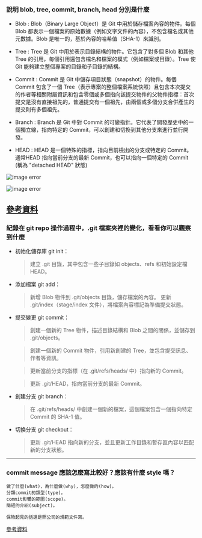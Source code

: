 ### 說明 blob, tree, commit, branch, head 分別是什麼
* Blob :
    Blob（Binary Large Object）是 Git 中用於儲存檔案內容的物件。每個 Blob 都表示一個檔案的原始數據（例如文字文件的內容），不包含檔名或其他元數據。Blob 是唯一的，基於內容的哈希值（SHA-1）來識別。

* Tree : 
    Tree 是 Git 中用於表示目錄結構的物件。它包含了對多個 Blob 和其他 Tree 的引用，每個引用還包含檔名和檔案的模式（例如檔案或目錄）。Tree 使 Git 能夠建立整個專案的目錄和子目錄的結構。

* Commit : 
    Commit 是 Git 中儲存項目狀態（snapshot）的物件。每個 Commit 包含了一個 Tree（表示專案的整個檔案系統快照）且包含本次提交的作者等相關附屬資訊和包含零個或多個指向該提交物件的父物件指標：首次提交是沒有直接祖先的，普通提交有一個祖先，由兩個或多個分支合併產生的提交則有多個祖先。

* Branch : 
    Branch 是 Git 中對 Commit 的可變指針。它代表了開發歷史中的一個獨立線，指向特定的 Commit，可以創建和切換到其他分支來進行並行開發。

* HEAD : 
    HEAD 是一個特殊的指標，指向目前檢出的分支或特定的 Commit。通常HEAD 指向當前分支的最新 Commit，也可以指向一個特定的 Commit (稱為 "detached HEAD" 狀態)

![image error](https://willh.gitbook.io/~gitbook/image?url=http%3A%2F%2Fgit-scm.com%2Ffigures%2F18333fig0301-tn.png&width=400&dpr=3&quality=100&sign=7b91bda7&sv=1)

![image error](https://willh.gitbook.io/~gitbook/image?url=http%3A%2F%2Fgit-scm.com%2Ffigures%2F18333fig0302-tn.png&width=400&dpr=3&quality=100&sign=54fa5b6e&sv=1)

[參考資料](https://willh.gitbook.io/gitpro/3b1652ba27b78115eac23a4bb00ea4fa/454151609d0dce25849055ce6b02c0bc)
---

### 紀錄在 git repo 操作過程中，.git 檔案夾裡的變化，看看你可以觀察到什麼

* 初始化儲存庫 git init：
    
    >建立 .git 目錄，其中包含一些子目錄如 objects、refs 和初始設定檔 HEAD。

* 添加檔案 git add：
    
    >新增 Blob 物件到 .git/objects 目錄，儲存檔案的內容。
    >更新 .git/index（stage/index 文件），將檔案內容標記為準備提交狀態。

* 提交變更 git commit：

    >創建一個新的 Tree 物件，描述目錄結構和 Blob 之間的關係，並儲存到 .git/objects。

    >創建一個新的 Commit 物件，引用新創建的 Tree，並包含提交訊息、作者等資訊。

    >更新當前分支的指標（在 .git/refs/heads/ 中）指向新的 Commit。

    >更新 .git/HEAD，指向當前分支的最新 Commit。

* 創建分支 git branch：

    >在 .git/refs/heads/ 中創建一個新的檔案，這個檔案包含一個指向特定 Commit 的 SHA-1 值。

* 切換分支 git checkout：

    >更新 .git/HEAD 指向新的分支，並且更新工作目錄和暫存區內容以匹配新的分支狀態。

---

### commit message 應該怎麼寫比較好？應該有什麼 style 嗎？

    做了什麼(what)，為什麼做(why)，怎麼做的(how)。
    分類commit的類型(type)。
    commit影響的範圍(scope)。
    簡短的介紹(subject)。

    保險起見的話還是照公司的規範文件寫。

[參考資料](https://medium.com/@1chooo/git-commit-message-%E5%88%B0%E5%BA%95%E6%80%8E%E9%BA%BC%E5%AF%AB%E6%89%8D%E5%84%AA%E7%BE%8E-5b789157b549)

